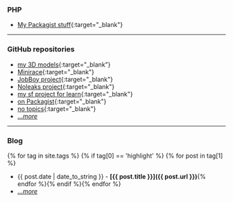 ### PHP

- [My Packagist stuff](https://packagist.org/packages/dansan/){:target="_blank"}

---

### GitHub repositories

- [my 3D models](https://github.com/danielsan80?utf8=%E2%9C%93&tab=repositories&q=topic%3A3dprint){:target="_blank"}
- [Minirace](https://github.com/danielsan80?utf8=%E2%9C%93&tab=repositories&q=topic%3Aminirace){:target="_blank"}
- [JobBoy project](https://github.com/danielsan80?utf8=%E2%9C%93&tab=repositories&q=topic%3Ajobboy){:target="_blank"}
- [Noleaks project](https://github.com/danielsan80?utf8=%E2%9C%93&tab=repositories&q=topic%3Anoleaks){:target="_blank"}
- [my sf project for learn](https://github.com/danielsan80?utf8=%E2%9C%93&tab=repositories&q=topic%3Asf4-){:target="_blank"}
- [on Packagist](https://github.com/danielsan80?utf8=%E2%9C%93&tab=repositories&q=topic%3Apackagist){:target="_blank"}
- [no topics](https://github.com/danielsan80?utf8=%E2%9C%93&tab=repositories&q=topics%3A0+archived%3Afalse){:target="_blank"}
- *[...more](/github/index.md)*


---

### Blog

{% for tag in site.tags %}
{% if tag[0] == 'highlight' %}
{% for post in tag[1] %}
- {{ post.date | date_to_string }} - **[{{ post.title }}]({{ post.url }})**{% endfor %}{% endif %}{% endfor %}
- *[...more](/blog/index.md)*

